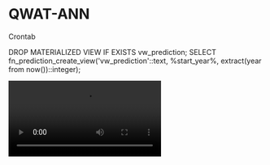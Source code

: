 # QWAT-ANN

Crontab

DROP MATERIALIZED VIEW IF EXISTS vw_prediction; SELECT fn_prediction_create_view('vw_prediction'::text, %start_year%, extract(year from now())::integer);

![Example of how it's used in an application](https://github.com/bogdanvaduva/QWAT-ANN/media1.mp4)

